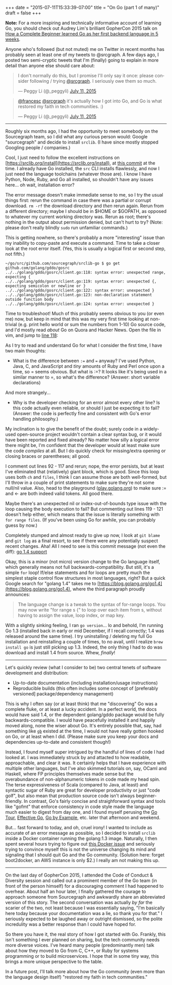 +++
date = "2015-07-11T15:33:39-07:00"
title = "On Go (part 1 of many)"
draft = false
+++

**Note:** For a more inspiring and technically informative account of learning Go, you should check out Audrey Lim's brilliant GopherCon 2015 talk on [How a Complete Beginner learned Go as her first backend language in 5 weeks](https://sourcegraph.com/blog/live/gophercon2015/123565059490).

Anyone who's followed (but not muted) me on Twitter in recent months has probably seen at least one of my tweets to @srcgraph. A few days ago, I posted two semi-cryptic tweets that I'm (finally) going to explain in more detail than anyone else should care about:

<blockquote class="twitter-tweet" lang="en"><p lang="en" dir="ltr">I don&#39;t normally do this, but I promise I&#39;ll only say it once: please consider following / trying <a href="https://twitter.com/srcgraph">@srcgraph</a>. I seriously owe them so much.</p>&mdash; Peggy Li (@_peggyli) <a href="https://twitter.com/_peggyli/status/619669834834415620">July 11, 2015</a></blockquote>
<script async src="//platform.twitter.com/widgets.js" charset="utf-8"></script>


<blockquote class="twitter-tweet" lang="en"><p lang="en" dir="ltr"><a href="https://twitter.com/francesc">@francesc</a> <a href="https://twitter.com/srcgraph">@srcgraph</a> it&#39;s actually how I got into Go, and Go is what restored my faith in tech communities. :)</p>&mdash; Peggy Li (@_peggyli) <a href="https://twitter.com/_peggyli/status/619685132882960384">July 11, 2015</a></blockquote>
<script async src="//platform.twitter.com/widgets.js" charset="utf-8"></script>

----

Roughly six months ago, I had the opportunity to meet somebody on the Sourcegraph team, so I did what any curious person would: Google "sourcegraph" and decide to install `srclib`. (I have since mostly stopped Googling people / companies.)

Cool, I just need to follow the excellent instructions on [https://srclib.org/install](https://srclib.org/install), at [this commit](https://github.com/sourcegraph/srclib/blob/eb7ef77f0dd949ca8e5fde18becc0b8a34ce11ad/docs/sources/gettingstarted.md) at the time. I already have Go installed, the `src` CLI installs flawlessly, and now I just need the language toolchains (whatever those are). I know I have Python, Node, Ruby, and Go all installed, so shouldn't have any issues here... oh wait, installation error?

The error message doesn't make immediate sense to me, so I try the usual things first: rerun the command in case there was a partial or corrupt download. `rm -rf` the download directory and _then_ rerun again. Rerun from a different directory; maybe I should be in $HOME or $GOPATH, as opposed to whatever my current working directory was. Rerun as root; there's nothing in the output about permission denied, but can't hurt to try? (Note: please don't really blindly `sudo` run unfamiliar commands.)

This is getting nowhere, so there's probably a more "interesting" issue than my inability to copy-paste and execute a command. Time to take a closer look at the root error itself. (Yes, this is usually a logical first or second step, not fifth.)

```
~/go/src/github.com/sourcegraph/srclib-go $ go get github.com/golang/gddo/gosrc
../../golang/gddo/gosrc/client.go:118: syntax error: unexpected range, expecting {
../../golang/gddo/gosrc/client.go:119: syntax error: unexpected {, expecting semicolon or newline or }
../../golang/gddo/gosrc/client.go:122: syntax error: unexpected }
../../golang/gddo/gosrc/client.go:123: non-declaration statement outside function body
../../golang/gddo/gosrc/client.go:124: syntax error: unexpected }
```

Time to troubleshoot! Much of this probably seems obvious to you (or even me) now, but keep in mind that this was my very first time looking at non-trivial (e.g. print hello world or sum the numbers from 1-10) Go source code, and I'd mostly read _about_ Go on Quora and Hacker News. Open the file in vim, and jump to [line 118](https://github.com/golang/gddo/blob/4523d2f070c74ef847157e9aa14137376df63964/gosrc/client.go#L118):

<script type="text/javascript" src="https://sourcegraph.com/R$15595@4523d2f070c74ef847157e9aa14137376df63964===4523d2f070c74ef847157e9aa14137376df63964/.tree/gosrc/client.go/.sourcebox.js?StartLine=118&EndLine=122"></script>

As I try to read and understand Go for what I consider the first time, I have two main thoughts:

* What is the difference between `:=` and `=` anyway? I've used Python, Java, C, and JavaScript and _tiny_ amounts of Ruby and Perl once upon a time, so = seems obvious. But what is :=? It looks like it's being used in a similar manner to =, so what's the difference? (Answer: short variable declarations)

And more strangely...

* Why is the developer checking for an error almost every other line? Is this code actually even reliable, or should I just be expecting it to fail? (Answer: the code is perfectly fine and consistent with Go's error handling philosophy.)

My inclination is to give the benefit of the doubt; surely code in a widely-used open-source project wouldn't contain a clear syntax bug, or it would have been reported and fixed already? No matter how silly a logical error there might be, I'm confident that the developer would at least make sure the code _compiles_ at all. But I do quickly check for missing/extra opening or closing braces or parentheses; all good.

I comment out lines 92 - 117 and rerun; nope, the error persists, but at least I've eliminated that (relatively) giant block, which is good. Since this loop uses both `ch` and `files`, I think I can assume those are both well-formed, but I'll throw in a couple of print statements to make sure they're not some null/nil value. Also, head to the playground ([play.golang.org](http://play.golang.org)) to make sure := and <- are both indeed valid tokens. All good there.

Maybe there's an unexpected nil or index-out-of-bounds type issue with the loop causing the body execution to fail? But commenting out lines 119 - 121 doesn't help either, which means that the issue is literally something with `for range files`. (If you've been using Go for awhile, you can probably guess by now.)

Completely stumped and almost ready to give up now, I look at `git blame` and `git log` as a final resort, to see if there were any potentially suspect recent changes. Aha! All I need to see is this commit message (not even the diff): [go 1.4 support](https://github.com/sourcegraph/srclib-go/commit/26ec06a07590eb5311019babedaf0b2b31d3c509)

Okay, this is a minor (not micro) version change to the Go language itself, which generally means not full backwards-compatibility. But still, it's a simple `for` loop! If/else statements and for loops are pretty much the simplest staple control flow structures in most languages, right? But a quick Google search for "golang 1.4" takes me to [https://blog.golang.org/go1.4](https://blog.golang.org/go1.4), where the third paragraph proudly announces:

> The language change is a tweak to the syntax of for-range loops. You may now write "for range s {" to loop over each item from s, without having to assign the value, loop index, or map key.

With a slightly sinking feeling, I ran `go version`... lo and behold, I'm running Go 1.3 (installed back in early or mid December, if I recall correctly; 1.4 was released around the same time). I try uninstalling / deleting my full Go installation and reinstalling a couple of times, to no avail, until I realize `brew install go` is just still picking up 1.3. Indeed, the only thing I had to do was download and install 1.4 from source. Whew, _finally_!

----

Let's quickly review (what I consider to be) two central tenets of software development and distribution:

* Up-to-date documentation (including installation/usage instructions)
* Reproducible builds (this often includes some concept of [preferably versioned] package/dependency management)

This is why I often say (or at least think) that me "discovering" Go was a complete fluke, or at least a lucky accident. In a perfect world, the docs would have said 1.4, or the dependent golang/gddo package would be fully backwards-compatible. I would have peacefully installed it and happily moved along, none the wiser about Go. It's entirely possible that, say, had something like [`gb`](http://getgb.io/) existed at the time, I would not have really gotten hooked on Go, or at least when I did. (Please make sure you keep your docs and dependencies up-to-date and consistent though!)

Instead, I found myself super intrigued by the handful of lines of code I had looked at.  I was immediately struck by and attacted to how readable, approachable, and clear it was. It certainly helps that I have experience with multiple other languages, but I've also skimmed tutorials on, say, OCaml and Haskell, where FP principles themselves made sense but the overabundance of non-alphanumeric tokens in code made my head spin. The terse expressiveness of Scala (compared to Java, at least) and syntactic sugar of Ruby are great for developer productivity or just "code golf", but also mean that production source code isn't always beginner-friendly. In contrast, Go's fairly concise and straighforward syntax and tools like "gofmt" that enforce consistency in code style made the language much easier to digest from day one, and I found myself perusing the [Go Tour](https://tour.golang.org/welcome/1), [Effective Go](https://golang.org/doc/effective_go.html), [Go by Example](https://gobyexample.com/), etc. later that afternoon and weekend. 

But... fast forward to today, and oh, cruel irony! I wanted to include as accurate of an error message as possible, so I decided to install `srclib` inside a Docker container running the golang:1.3 image. Naturally, I then spent several hours trying to figure out [this Docker issue](https://github.com/boot2docker/osx-installer/issues/122) and seriously trying to convince myself this is not the universe changing its mind and signaling that I should quit Go and the Go community. (Solution here: forget boot2docker, an AWS instance is only $2.) I really am not making this up.

---

On the last day of GopherCon 2015, I attended the Code of Conduct &amp; Diversity session and called out a prominent member of the Go team (in front of the person himself) for a discouraging comment I had happened to overhear. About half an hour later, I finally gathered the courage to approach someone from Sourcegraph and awkwardly share an abbreviated version of this story. The second conversation was actually _by far_ the scarier of the two, not least because I was essentially saying, "I'm basically here today because your documentation was a lie, so thank you for that." I seriously expected to be laughed away or outright dismissed, so the polite incredulity was a better response than I could have hoped for.

So there you have it, the real story of how I got started with Go. Frankly, this isn't something I ever planned on sharing, but the tech community needs more diverse voices. I've heard many people (predominantly men) talk about how they moved to Go from C, C++, or Ruby for systems programming or to build microservices. I hope that in some tiny way, this brings a more unique perspective to the table.

In a future post, I'll talk more about how the Go community (even more than the language design itself) "restored my faith in tech communities."